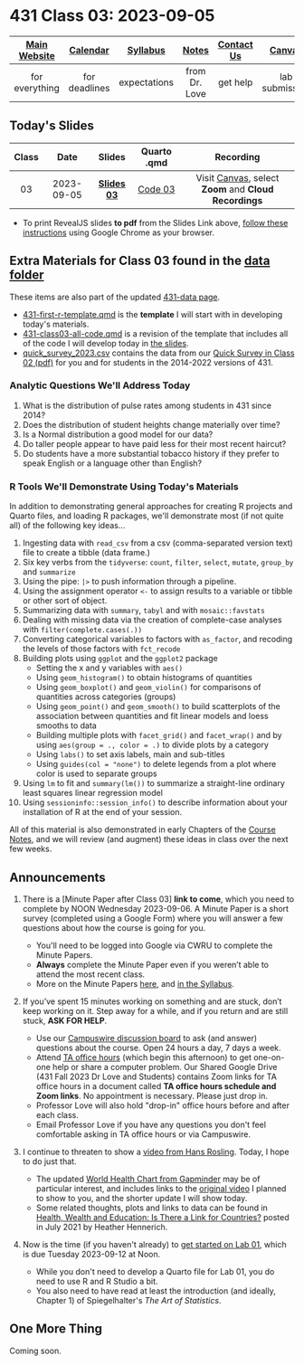 # 431 Class 03: 2023-09-05

[Main Website](https://thomaselove.github.io/431-2023/) | [Calendar](https://thomaselove.github.io/431-2023/calendar.html) | [Syllabus](https://thomaselove.github.io/431-syllabus-2023/) | [Notes](https://thomaselove.github.io/431-notes/) | [Contact Us](https://thomaselove.github.io/431-2023/contact.html) | [Canvas](https://canvas.case.edu) | [Data and Code](https://github.com/THOMASELOVE/431-data)
:-----------: | :--------------: | :----------: | :---------: | :-------------: | :-----------: | :------------:
for everything | for deadlines | expectations | from Dr. Love | get help | lab submission | for downloads

## Today's Slides

Class | Date | Slides | Quarto .qmd | Recording
:---: | :--------: | :------: | :------: | :-------------:
03 | 2023-09-05 | **[Slides 03](https://thomaselove.github.io/431-slides-2023/class03.html)** | [Code 03](https://thomaselove.github.io/431-slides-2023/class03.qmd)  | Visit [Canvas](https://canvas.case.edu/), select **Zoom** and **Cloud Recordings**

- To print RevealJS slides **to pdf** from the Slides Link above, [follow these instructions](https://quarto.org/docs/presentations/revealjs/presenting.html#print-to-pdf) using Google Chrome as your browser.

## Extra Materials for Class 03 found in the [data folder](https://github.com/THOMASELOVE/431-classes-2023/tree/main/class03/data)

These items are also part of the updated [431-data page](https://github.com/THOMASELOVE/431-data).

- [431-first-r-template.qmd](data/431-first-r-template.qmd) is the **template** I will start with in developing today's materials.
- [431-class03-all-code.qmd](data/431-class03-all-code.qmd) is a revision of the template that includes all of the code I will develop today in [the slides](https://thomaselove.github.io/431-slides-2023/class03.html).
- [quick_survey_2023.csv](data/quick_survey_2023.csv) contains the data from our [Quick Survey in Class 02 (pdf)](https://github.com/THOMASELOVE/431-classes-2023/blob/main/class02/431_surveyhandout_1perstudent_2023-08-31.pdf) for you and for students in the 2014-2022 versions of 431.

### Analytic Questions We'll Address Today

1. What is the distribution of pulse rates among students in 431 since 2014?
2. Does the distribution of student heights change materially over time?
3. Is a Normal distribution a good model for our data?
4. Do taller people appear to have paid less for their most recent haircut?
5. Do students have a more substantial tobacco history if they prefer to speak English or a language other than English?

### R Tools We'll Demonstrate Using Today's Materials

In addition to demonstrating general approaches for creating R projects and Quarto files, and loading R packages, we'll demonstrate most (if not quite all) of the following key ideas...

1. Ingesting data with `read_csv` from a csv (comma-separated version text) file to create a tibble (data frame.)
2. Six key verbs from the `tidyverse`: `count`, `filter`, `select`, `mutate`, `group_by` and `summarize`
3. Using the pipe: `|>` to push information through a pipeline.
4. Using the assignment operator `<-` to assign results to a variable or tibble or other sort of object.
5. Summarizing data with `summary`, `tabyl` and with `mosaic::favstats`
6. Dealing with missing data via the creation of complete-case analyses with `filter(complete.cases(.))`
7. Converting categorical variables to factors with `as_factor`, and recoding the levels of those factors with `fct_recode`
8. Building plots using `ggplot` and the `ggplot2` package
    - Setting the x and y variables with `aes()`
    - Using `geom_histogram()` to obtain histograms of quantities
    - Using `geom_boxplot()` and `geom_violin()` for comparisons of quantities across categories (groups)
    - Using `geom_point()` and `geom_smooth()` to build scatterplots of the association between quantities and fit linear models and loess smooths to data
    - Building multiple plots with `facet_grid()` and `facet_wrap()` and by using `aes(group = ., color = .)` to divide plots by a category
    - Using `labs()` to set axis labels, main and sub-titles
    - Using `guides(col = "none")` to delete legends from a plot where color is used to separate groups
9. Using `lm` to fit and `summary(lm())` to summarize a straight-line ordinary least squares linear regression model
10. Using `sessioninfo::session_info()` to describe information about your installation of R at the end of your session.

All of this material is also demonstrated in early Chapters of the [Course Notes](https://thomaselove.github.io/431-notes/), and we will review (and augment) these ideas in class over the next few weeks.

## Announcements
 
1. There is a [Minute Paper after Class 03] **link to come**, which you need to complete by NOON Wednesday 2023-09-06. A Minute Paper is a short survey (completed using a Google Form) where you will answer a few questions about how the course is going for you.
    - You'll need to be logged into Google via CWRU to complete the Minute Papers. 
    - **Always** complete the Minute Paper even if you weren’t able to attend the most recent class. 
    - More on the Minute Papers [here](https://github.com/THOMASELOVE/431-minute-2023), and [in the Syllabus](https://thomaselove.github.io/431-syllabus-2023/10_assignments.html#minute-papers).

2. If you’ve spent 15 minutes working on something and are stuck, don’t keep working on it. Step away for a while, and if you return and are still stuck, **ASK FOR HELP**.
    - Use our [Campuswire discussion board](https://thomaselove.github.io/431-2023/campuswire.html) to ask (and answer) questions about the course. Open 24 hours a day, 7 days a week.
    - Attend [TA office hours](https://thomaselove.github.io/431-2023/contact.html) (which begin this afternoon) to get one-on-one help or share a computer problem. Our Shared Google Drive (431 Fall 2023 Dr Love and Students) contains Zoom links for TA office hours in a document called **TA office hours schedule and Zoom links**. No appointment is necessary. Please just drop in.
    - Professor Love will also hold "drop-in" office hours before and after each class.
    - Email Professor Love if you have any questions you don't feel comfortable asking in TA office hours or via Campuswire.

3. I continue to threaten to show a [video from Hans Rosling](https://www.gapminder.org/fw/world-health-chart/). Today, I hope to do just that. 
    - The updated [World Health Chart from Gapminder](https://www.gapminder.org/fw/world-health-chart/) may be of particular interest, and includes links to the [original video](https://www.youtube.com/watch?v=jbkSRLYSojo&feature=emb_imp_woyt) I planned to show to you, and the shorter update I will show today.
    - Some related thoughts, plots and links to data can be found in [Health, Wealth and Education: Is There a Link for Countries?](https://www.stlouisfed.org/open-vault/2021/july/health-wealth-education-link-countries) posted in July 2021 by Heather Hennerich.

4. Now is the time (if you haven't already) to [get started on Lab 01](https://github.com/THOMASELOVE/431-labs-2023), which is due Tuesday 2023-09-12 at Noon. 
    - While you don't need to develop a Quarto file for Lab 01, you do need to use R and R Studio a bit.
    - You also need to have read at least the introduction (and ideally, Chapter 1) of Spiegelhalter's *The Art of Statistics*.
  
## One More Thing

Coming soon.

